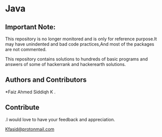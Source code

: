 # Java

## Important Note:
This repository is no longer monitored and is only for reference purpose.It may have unindented and bad code practices,And most of the packages are not commented.

This repository contains solutions to hundreds of basic programs and answers of some of hackerrank and hackerearth solutions.


## Authors and Contributors

*Faiz Ahmed Siddiqh K  . 

## Contribute

.I would love to have your feedback and appreciation.


Kfasid@protonmail.com

